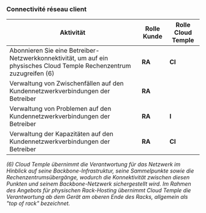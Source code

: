 ### Connectivité réseau client

| Aktivität                                                                                            | Rolle Kunde | Rolle Cloud Temple |
|------------------------------------------------------------------------------------------------------|-------------|--------------------|
| Abonnieren Sie eine Betreiber-Netzwerkkonnektivität, um auf ein physisches Cloud Temple Rechenzentrum zuzugreifen (6) | __RA__      | __CI__            |
| Verwaltung von Zwischenfällen auf den Kundennetzwerkverbindungen der Betreiber                       | __RA__      |                    |
| Verwaltung von Problemen auf den Kundennetzwerkverbindungen der Betreiber                            | __RA__      | __I__              |
| Verwaltung der Kapazitäten auf den Kundennetzwerkverbindungen der Betreiber                          | __RA__      | __CI__             |

*(6) Cloud Temple übernimmt die Verantwortung für das Netzwerk im Hinblick auf seine Backbone-Infrastruktur, seine Sammelpunkte sowie die Rechenzentrumsübergänge, wodurch die Konnektivität zwischen diesen Punkten und seinem Backbone-Netzwerk sichergestellt wird. 
Im Rahmen des Angebots für physischen Rack-Hosting übernimmt Cloud Temple die Verantwortung ab dem Gerät am oberen Ende des Racks, allgemein als "top of rack" bezeichnet.*